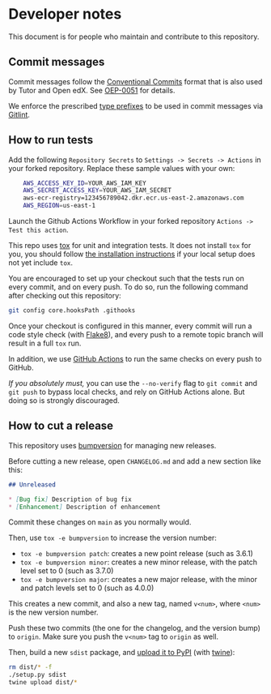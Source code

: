 Developer notes
===============

This document is for people who maintain and contribute to this
repository.

Commit messages
---------------

Commit messages follow the [Conventional
Commits](https://www.conventionalcommits.org/) format that is also
used by Tutor and Open edX. See
[OEP-0051](https://open-edx-proposals.readthedocs.io/en/latest/best-practices/oep-0051-bp-conventional-commits.html)
for details.

We enforce the prescribed [type
prefixes](https://open-edx-proposals.readthedocs.io/en/latest/best-practices/oep-0051-bp-conventional-commits.html#type)
to be used in commit messages via
[Gitlint](https://jorisroovers.com/gitlint/).

How to run tests
----------------

Add the following ```Repository Secrets``` to ```Settings -> Secrets -> Actions``` in your forked repository. Replace these sample values with your own:

```bash
    AWS_ACCESS_KEY_ID=YOUR_AWS_IAM_KEY
    AWS_SECRET_ACCESS_KEY=YOUR_AWS_IAM_SECRET
    aws-ecr-registry=123456789042.dkr.ecr.us-east-2.amazonaws.com
    AWS_REGION=us-east-1
```

Launch the Github Actions Workflow in your forked repository ```Actions -> Test this action```.

This repo uses [tox](https://tox.readthedocs.io/) for unit and
integration tests. It does not install `tox` for you, you should
follow [the installation
instructions](https://tox.readthedocs.io/en/latest/install.html) if
your local setup does not yet include `tox`.

You are encouraged to set up your checkout such
that the tests run on every commit, and on every push. To do so, run
the following command after checking out this repository:

```bash
git config core.hooksPath .githooks
```

Once your checkout is configured in this manner, every commit will run
a code style check (with [Flake8](https://flake8.pycqa.org/)), and
every push to a remote topic branch will result in a full `tox` run.

In addition, we use [GitHub
Actions](https://docs.github.com/en/actions) to run the same checks
on every push to GitHub.

*If you absolutely must,* you can use the `--no-verify` flag to `git
commit` and `git push` to bypass local checks, and rely on GitHub
Actions alone. But doing so is strongly discouraged.


How to cut a release
--------------------

This repository uses
[bumpversion](https://pypi.org/project/bumpversion/) for managing new
releases.

Before cutting a new release, open `CHANGELOG.md` and add a new
section like this:

```markdown
## Unreleased

* [Bug fix] Description of bug fix
* [Enhancement] Description of enhancement
```

Commit these changes on `main` as you normally would.

Then, use `tox -e bumpversion` to increase the version number:

-   `tox -e bumpversion patch`: creates a new point release (such as 3.6.1)
-   `tox -e bumpversion minor`: creates a new minor release, with the patch level set to 0 (such as 3.7.0)
-   `tox -e bumpversion major`: creates a new major release, with the minor and patch levels set to 0 (such as 4.0.0)

This creates a new commit, and also a new tag, named `v<num>`, where
`<num>` is the new version number.

Push these two commits (the one for the changelog, and the version
bump) to `origin`. Make sure you push the `v<num>` tag to `origin` as
well.

Then, build a new `sdist` package, and [upload it to
PyPI](https://packaging.python.org/tutorials/packaging-projects/#uploading-the-distribution-archives)
(with [twine](https://packaging.python.org/key_projects/#twine)):

```bash
rm dist/* -f
./setup.py sdist
twine upload dist/*
```
